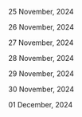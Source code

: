 25 November, 2024

26 November, 2024

27 November, 2024

28 November, 2024

29 November, 2024

30 November, 2024

01 December, 2024
